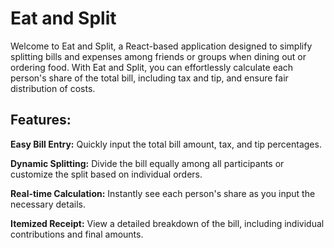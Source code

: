 # Eat and Split

Welcome to Eat and Split, a React-based application designed to simplify splitting bills and expenses among friends or groups when dining out or ordering food. With Eat and Split, you can effortlessly calculate each person's share of the total bill, including tax and tip, and ensure fair distribution of costs.

## Features:

**Easy Bill Entry:** Quickly input the total bill amount, tax, and tip percentages.

**Dynamic Splitting:** Divide the bill equally among all participants or customize the split based on individual orders.

**Real-time Calculation:** Instantly see each person's share as you input the necessary details.

**Itemized Receipt:** View a detailed breakdown of the bill, including individual contributions and final amounts.

